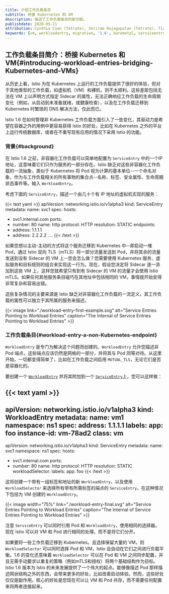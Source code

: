 ```yaml
---
title: 介绍工作负载条目
subtitle: 桥接 Kubernetes 和 VM
description: 描述了工作负载条目的新功能。
publishdate: 2020-05-21
attribution: Cynthia Coan (Tetrate), Shriram Rajagopalan (Tetrate), Tia Louden (Tetrate), John Howard (Google), Sven Mawson (Google)
keywords: [vm, workloadentry, migration, '1.6', baremetal, serviceentry, discovery]
---
```


## 工作负载条目简介：桥接 Kubernetes 和 VM{#introducing-workload-entries-bridging-Kubernetes-and-VMs}

从历史上看，Istio 为在 Kubernetes 上运行的工作负载提供了很好的体验，但对于其他类型的工作负载，如虚拟机（VM）和裸机，则不太顺利。这些差距包括无法在 VM 上以声明方式指定 Sidecar 的属性，无法正确响应工作负载的生命周期变化（例如，从启动到未准备就绪，或健康检查），以及在工作负载迁移到 Kubernetes 时繁琐的 DNS 解决方法，仅此而已。

Istio 1.6 在如何管理非 Kubernetes 工作负载方面引入了一些变化，其驱动力是希望在容器之外的用例中更容易获得 Istio 的好处，比如在 Kubernetes 之外的平台上运行传统数据库，或者在不重写现有应用的情况下采用 Istio 的功能。

### 背景{#background}

在 Istio 1.6 之前，非容器化工作负载可以简单地配置为 `ServiceEntry` 中的一个IP地址，这意味着它们只作为服务的一部分存在。Istio 缺乏对这些非容器化工作负载的一流抽象，类似于 Kubernetes 将 Pod 视为计算的基本单位--一个命名对象，作为与工作负载相关的所有事物的集合点--名称、标签、安全属性、生命周期状态事件等。输入 `WorkloadEntry`。

考虑下面的 `ServiceEntry`，描述一个由几十个有 IP 地址的虚拟机实现的服务：

{{< text yaml >}}
apiVersion: networking.istio.io/v1alpha3
kind: ServiceEntry
metadata:
  name: svc1
spec:
  hosts:
  - svc1.internal.com
  ports:
  - number: 80
    name: http
    protocol: HTTP
  resolution: STATIC
  endpoints:
  - address: 1.1.1.1
  - address: 2.2.2.2
  ....
{{< /text >}}

如果您想以主动-主动的方式将这个服务迁移到 Kubernetes 中--即启动一堆 Pod，通过 Istio 双向 TLS（mTLS）将一部分流量发送到 Pod，并将其余的流量发送到没有 Sidecar 的 VM 上--您会怎么做？您需要使用 Kubernetes 服务、虚拟服务和目标规则的组合来实现这一行为。现在，假设您决定将 Sidecar 逐一添加到这些 VM 上，这样您就希望只有到有 Sidecar 的 VM 的流量才会使用 Istio mTLS。如果任何其他服务条目碰巧在其地址中包括相同的 VM，事情就开始变得非常复杂和容易出错。

这些复杂情况的主要来源是 Istio 缺乏对非容器化工作负载的一流定义，其工作负载的属性可以独立于其所属的服务来描述。

{{< image
    link="./workload-entry-first-example.svg"
    alt="Service Entries Pointing to Workload Entries"
    caption="The Internal of Service Entries Pointing to Workload Entries"
    >}}

### 工作负载条目{#workload-entry-a-non-Kubernetes-endpoint}

`WorkloadEntry` 是专门为解决这个问题而创建的。`WorkloadEntry` 允许您描述非 Pod 端点，这些端点应该仍然是网格的一部分，并将其与 Pod 同等对待。从这里开始，一切都变得简单了，比如在工作负载之间启用 `MUTUAL_TLS`，无论它们是否是容器化的。

要创建一个 [`WorkloadEntry`](/zh/docs/reference/config/networking/workload-entry/) 并将其附加到一个 [`ServiceEntry`](/zh/docs/reference/config/networking/service-entry/)上，您可以这样做：

{{< text yaml >}}
---
apiVersion: networking.istio.io/v1alpha3
kind: WorkloadEntry
metadata:
  name: vm1
  namespace: ns1
spec:
  address: 1.1.1.1
  labels:
    app: foo
    instance-id: vm-78ad2
    class: vm
---
apiVersion: networking.istio.io/v1alpha3
kind: ServiceEntry
metadata:
  name: svc1
  namespace: ns1
spec:
  hosts:
  - svc1.internal.com
  ports:
  - number: 80
    name: http
    protocol: HTTP
  resolution: STATIC
  workloadSelector:
    labels:
      app: foo
{{< /text >}}

这将创建一个带有一组标签和地址的新 `WorkloadEntry`，以及使用 `WorkloadSelector` 来选择所有带有所需标签的端点的 `ServiceEntry`，在这种情况下包括为 VM 创建的 `WorkloadEntry`。

{{< image width="75%"
    link="./workload-entry-final.svg"
    alt="Service Entries Pointing to Workload Entries"
    caption="The Internal of Service Entries Pointing to Workload Entries"
    >}}

注意 `ServiceEntry` 可以同时引用 Pod 和 `WorkloadEntry`，使用相同的选择器。现在 Istio 可以对 VM 和 Pod 进行相同的处理，而不是将它们分开。

如果要将一些工作负载迁移到 Kubernetes，且选择保留大量的 VM，则 `WorkloadSelector` 可以同时选择 Pod 和 VM，Istio 会自动在它们之间进行负载平衡。1.6 的变化还意味着 `WorkloadSelector` 可以在 Pod 和 VM 之间同步配置，并且无需手动要求以重复的策略（例如mTLS和授权）将两个基础结构作为目标。Istio 1.6 版本为 Istio 的未来发展提供了一个伟大的起点。能够像描述 Pod 那样描述网状结构之外的东西，会带来更多的好处，比如改善启动体验。然而，这些好处仅仅是副作用。核心的好处是您现在可以让 VM 和 Pod 共存，而不需要任何配置来将两者连接起来。
